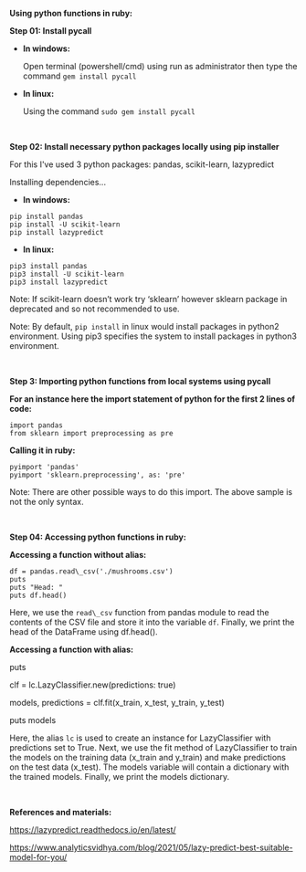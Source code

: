 **Using python functions in ruby:**

**Step 01: Install pycall**

- **In windows:**

  Open terminal (powershell/cmd) using run as administrator then type the command ``gem install pycall``

- **In linux:**

  Using the command ``sudo gem install pycall``

<br/>

**Step 02: Install necessary python packages locally using pip installer**

For this I've used 3 python packages: pandas, scikit-learn, lazypredict

Installing dependencies...

- **In windows:**
```
pip install pandas
pip install -U scikit-learn
pip install lazypredict
```

- **In linux:**
```
pip3 install pandas
pip3 install -U scikit-learn
pip3 install lazypredict
```

Note: If scikit-learn doesn’t work try ‘sklearn’ however sklearn package in deprecated and so not recommended to use.

Note: By default, `pip install` in linux would install packages in python2 environment. Using pip3 specifies the system to install packages in python3 environment.

<br/>

**Step 3: Importing python functions from local systems using pycall**

**For an instance here the import statement of python for the first 2 lines of code:**

```
import pandas
from sklearn import preprocessing as pre
```

**Calling it in ruby:**
```
pyimport 'pandas'
pyimport 'sklearn.preprocessing', as: 'pre'
```

Note: There are other possible ways to do this import. The above sample is not the only syntax.

<br/>

**Step 04: Accessing python functions in ruby:**

**Accessing a function without alias:**

```
df = pandas.read\_csv('./mushrooms.csv')
puts
puts "Head: "
puts df.head()
```

Here, we use the ```read\_csv``` function from pandas module to read the contents of the CSV file and store it into the variable `df`. Finally, we print the head of the DataFrame using df.head().


**Accessing a function with alias:**

puts

clf = lc.LazyClassifier.new(predictions: true)

models, predictions = clf.fit(x\_train, x\_test, y\_train, y\_test)

puts models

Here, the alias `lc` is used to create an instance for LazyClassifier with predictions set to True. Next, we use the fit method of LazyClassifier to train the models on the training data (x\_train and y\_train) and make predictions on the test data (x\_test). The models variable will contain a dictionary with the trained models. Finally, we print the models dictionary.

<br/>

**References and materials:**

<https://lazypredict.readthedocs.io/en/latest/>

<https://www.analyticsvidhya.com/blog/2021/05/lazy-predict-best-suitable-model-for-you/>

